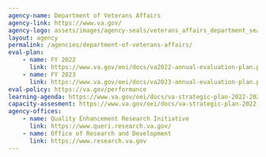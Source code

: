 ```yaml
---
agency-name: Department of Veterans Affairs
agency-link: https://www.va.gov/
agency-logo: assets/images/agency-seals/veterans_affairs_department_seal.png
layout: agency
permalink: /agencies/department-of-veterans-affairs/
eval-plan:
    - name: FY 2022
      link: https://www.va.gov/oei/docs/va2022-annual-evaluation-plan.pdf
    - name: FY 2023
      link: https://www.va.gov/oei/docs/va2023-annual-evaluation-plan.pdf
eval-policy: https://va.gov/performance
learning-agenda: https://www.va.gov/oei/docs/va-strategic-plan-2022-2028.pdf#page=133
capacity-assesment: https://www.va.gov/oei/docs/va-strategic-plan-2022-2028.pdf#page=165
agency-offices:
    - name: Quality Enhancement Research Initiative
      link: https://www.queri.research.va.gov/
    - name: Office of Research and Development
      link: https://www.research.va.gov
---
```

